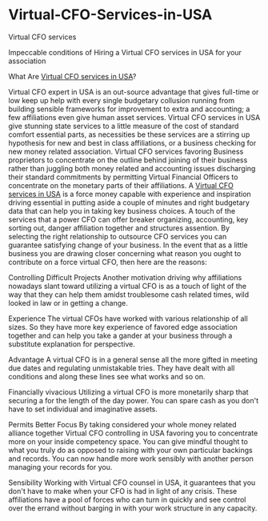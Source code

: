 # Virtual-CFO-Services-in-USA
Virtual CFO services 

Impeccable conditions of Hiring a Virtual CFO services in USA for your association 

What Are <a href="http://ibntech.com/virtual-cfo-services/">Virtual CFO services in USA</a>? 

Virtual CFO expert in USA is an out-source advantage that gives full-time or low keep up help with every single budgetary collusion running from building sensible frameworks for improvement to extra and accounting; a few affiliations even give human asset services. Virtual CFO services in USA give stunning state services to a little measure of the cost of standard comfort essential parts, as necessities be these services are a stirring up hypothesis for new and best in class affiliations, or a business checking for new money related association. Virtual CFO services favoring Business proprietors to concentrate on the outline behind joining of their business rather than juggling both money related and accounting issues discharging their standard commitments by permitting Virtual Financial Officers to concentrate on the monetary parts of their affiliations. A <a href="http://ibntech.com/virtual-cfo-services/">Virtual CFO services in USA</a> is a force money capable with experience and inspiration driving essential in putting aside a couple of minutes and right budgetary data that can help you in taking key business choices. A touch of the services that a power CFO can offer breaker organizing, accounting, key sorting out, danger affiliation together and structures assention. 
By selecting the right relationship to outsource CFO services you can guarantee satisfying change of your business. In the event that as a little business you are drawing closer concerning what reason you ought to contribute on a force virtual CFO, then here are the reasons: 

Controlling Difficult Projects 
Another motivation driving why affiliations nowadays slant toward utilizing a virtual CFO is as a touch of light of the way that they can help them amidst troublesome cash related times, wild looked in law or in getting a change. 

Experience 
The virtual CFOs have worked with various relationship of all sizes. So they have more key experience of favored edge association together and can help you take a gander at your business through a substitute explanation for perspective. 

Advantage 
A virtual CFO is in a general sense all the more gifted in meeting due dates and regulating unmistakable tries. They have dealt with all conditions and along these lines see what works and so on. 

Financially vivacious 
Utilizing a virtual CFO is more monetarily sharp that securing a for the length of the day power. You can spare cash as you don't have to set individual and imaginative assets. 

Permits Better Focus 
By taking considered your whole money related alliance together Virtual CFO controlling in USA favoring you to concentrate more on your inside competency space. You can give mindful thought to what you truly do as opposed to raising with your own particular backings and records. You can now handle more work sensibly with another person managing your records for you. 

Sensibility 
Working with Virtual CFO counsel in USA, it guarantees that you don't have to make when your CFO is had in light of any crisis. These affiliations have a pool of forces who can turn in quickly and see control over the errand without barging in with your work structure in any capacity.
